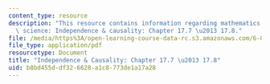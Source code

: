 ```yaml
---
content_type: resource
description: "This resource contains information regarding mathematics for computer\
  \ science: Independence & causality: Chapter 17.7 \u2013 17.8."
file: /media/https%3A/open-learning-course-data-rc.s3.amazonaws.com/6-042j-mathematics-for-computer-science-spring-2015/b8bd455ddf326628a1c8773de1a17a28_MIT6_042JS15_Session30.pdf
file_type: application/pdf
resourcetype: Document
title: "Independence & Causality: Chapter 17.7 \u2013 17.8"
uid: b8bd455d-df32-6628-a1c8-773de1a17a28
---
```

